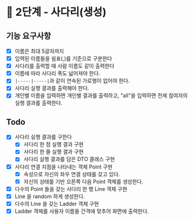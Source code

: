 # 🚀 2단계 - 사다리(생성)

## 기능 요구사항

- [x] 이름은 최대 5글자까지
- [x] 입력된 이름들을 쉼표(,)를 기준으로 구분한다
- [x] 사다리를 출력할 때 사람 이름도 같이 출력한다
- [x] 이름에 따라 사다리 폭도 넓어져야 한다.
- [x] `|-----|-----|`과 같이 연속된 가로행이 없어야 한다.
- [x] 사다리 실행 결과를 출력해야 한다.
- [x] 개인별 이름을 입력하면 개인별 결과를 출력하고, "all"을 입력하면 전체 참여자의 실행 결과를 출력한다.

## Todo

- [x] 사다리 실행 결과를 구한다
  - [x] 사다리 한 점 실행 결과 구현
  - [x] 사다리 한 줄 실행 결과 구현
  - [x] 사다리 실행 결과를 담은 DTO 클래스 구현
- [x] 사다리 연결 지점을 나타내는 객체 Point 구현
    - [x] 속성으로 자신의 좌우 연결 상태를 갖고 있다.
    - [x] 자신의 상태를 기반 오른쪽 다음 Point 객체를 생성한다.
- [x] 다수의 Point 들을 갖는 사다리 한 행 Line 객체 구현
- [x] Line 을 random 하게 생성한다.
- [x] 다수의 Line 을 갖는 Ladder 객체 구현
- [x] Ladder 객체를 사용자 이름들 간격에 맞추어 화면에 출력한다.
